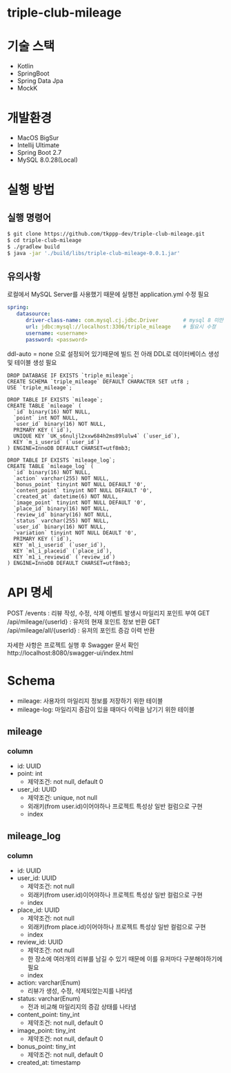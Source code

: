 # triple-club-mileage

# 기술 스택
 - Kotlin
 - SpringBoot
 - Spring Data Jpa
 - MockK

# 개발환경
 - MacOS BigSur
 - Intellij Ultimate
 - Spring Boot 2.7
 - MySQL 8.0.28(Local)

# 실행 방법
## 실행 명령어
``` bash
$ git clone https://github.com/tkppp-dev/triple-club-mileage.git
$ cd triple-club-mileage
$ ./gradlew build
$ java -jar './build/libs/triple-club-mileage-0.0.1.jar'
```

## 유의사항
로컬에서 MySQL Server를 사용했기 때문에 실행전 application.yml 수정 필요  
``` yaml
spring:
   datasource:
      driver-class-name: com.mysql.cj.jdbc.Driver        # mysql 8 미만일 시 com.mysql.jdbc.Driver
      url: jdbc:mysql://localhost:3306/triple_mileage    # 필요시 수정
      username: <username>
      password: <password>
```
ddl-auto = none 으로 설정되어 있기때문에 빌드 전 아래 DDL로 데이터베이스 생성 및 테이블 생성 필요

``` mysql
DROP DATABASE IF EXISTS `triple_mileage`;
CREATE SCHEMA `triple_mileage` DEFAULT CHARACTER SET utf8 ;
USE `triple_mileage`;

DROP TABLE IF EXISTS `mileage`;
CREATE TABLE `mileage` (
  `id` binary(16) NOT NULL,
  `point` int NOT NULL,
  `user_id` binary(16) NOT NULL,
  PRIMARY KEY (`id`),
  UNIQUE KEY `UK_s6nuljl2xxw684h2ms89lulw4` (`user_id`),
  KEY `m_i_userid` (`user_id`)
) ENGINE=InnoDB DEFAULT CHARSET=utf8mb3;

DROP TABLE IF EXISTS `mileage_log`;
CREATE TABLE `mileage_log` (
  `id` binary(16) NOT NULL,
  `action` varchar(255) NOT NULL,
  `bonus_point` tinyint NOT NULL DEFAULT '0',
  `content_point` tinyint NOT NULL DEFAULT '0',
  `created_at` datetime(6) NOT NULL,
  `image_point` tinyint NOT NULL DEFAULT '0',
  `place_id` binary(16) NOT NULL,
  `review_id` binary(16) NOT NULL,
  `status` varchar(255) NOT NULL,
  `user_id` binary(16) NOT NULL,
  `variation` tinyint NOT NULL DEAULT '0',
  PRIMARY KEY (`id`),
  KEY `ml_i_userid` (`user_id`),
  KEY `ml_i_placeid` (`place_id`),
  KEY `m1_i_reviewid` (`review_id`)
) ENGINE=InnoDB DEFAULT CHARSET=utf8mb3;
```

# API 명세
POST /events : 리뷰 작성, 수정, 삭제 이벤트 발생시 마일리지 포인트 부여
GET /api/mileage/{userId} : 유저의 현재 포인트 정보 반환
GET /api/mileage/all/{userId} : 유저의 포인트 증감 이력 반환

자세한 사항은 프로젝트 실행 후 Swagger 문서 확인  
http://localhost:8080/swagger-ui/index.html

# Schema
 - mileage: 사용자의 마일리지 정보를 저장하기 위한 테이블
 - mileage-log: 마일리지 증감이 있을 때마다 이력을 남기기 위한 테이블

## mileage
### column
 - id: UUID
 - point: int
   - 제약조건: not null, default 0
 - user_id: UUID
   - 제약조건: unique, not null
   - 외래키(from user.id)이어야하나 프로젝트 특성상 일반 컬럼으로 구현
   - index

## mileage_log
### column
 - id: UUID
 - user_id: UUID
   - 제약조건: not null
   - 외래키(from user.id)이어야하나 프로젝트 특성상 일반 컬럼으로 구현
   - index
 - place_id: UUID
   - 제약조건: not null
   - 외래키(from place.id)이어야하나 프로젝트 특성상 일반 컬럼으로 구현
   - index
 - review_id: UUID
   - 제약조건: not null
   - 한 장소에 여러개의 리뷰를 남길 수 있기 때문에 이를 유저마다 구분해야하기에 필요
   - index
 - action: varchar(Enum)
   - 리뷰가 생성, 수정, 삭제되었는지를 나타냄
 - status: varchar(Enum)
   - 전과 비교해 마일리지의 증감 상태를 나타냄
 - content_point: tiny_int
   - 제약조건: not null, default 0
 - image_point: tiny_int
   - 제약조건: not null, default 0
 - bonus_point: tiny_int
   - 제약조건: not null, default 0
 - created_at: timestamp
 